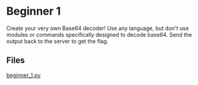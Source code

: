 # Beginner 1
Create your very own Base64 decoder!  Use any language, but don't use modules or commands specifically designed to decode base64. Send the output back to the server to get the flag.

## Files
[beginner_1.py](https://hamilton-bonds.github.io/creations/ctfpractice/02October2020/beginner_1/beginner_1.py)
